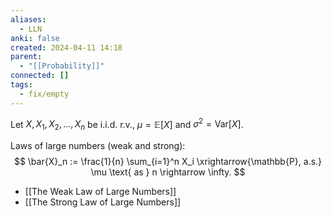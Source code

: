 ```yaml
---
aliases:
  - LLN
anki: false
created: 2024-04-11 14:18
parent:
  - "[[Probability]]"
connected: []
tags:
  - fix/empty
---
```


Let $X, X_1, X_2, \ldots, X_n$ be i.i.d. r.v., $\mu = \mathbb{E}[X]$ and $\sigma^2 = \text{Var}[X]$.

Laws of large numbers (weak and strong): $$ \bar{X}_n := \frac{1}{n} \sum_{i=1}^n X_i \xrightarrow{\mathbb{P}, a.s.} \mu \text{ as } n \rightarrow \infty. $$

- [[The Weak Law of Large Numbers]]
- [[The Strong Law of Large Numbers]]